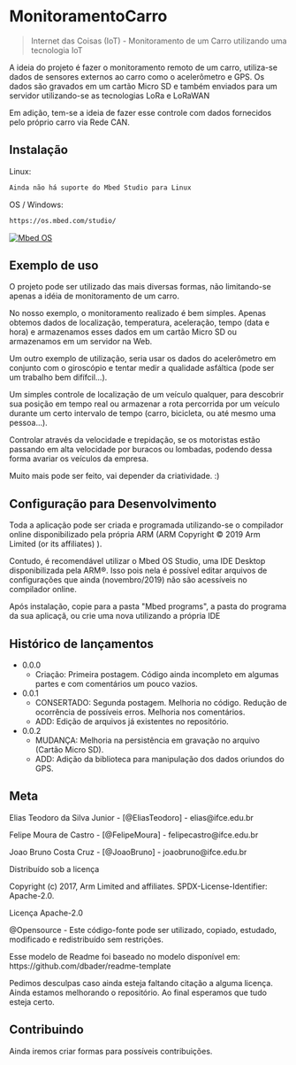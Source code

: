 # MonitoramentoCarro
> Internet das Coisas (IoT) - Monitoramento de um Carro utilizando uma tecnologia IoT

<p>A ideia do projeto é fazer o monitoramento remoto de um carro, utiliza-se dados de sensores externos ao carro como o acelerômetro e GPS. Os dados são gravados em um cartão Micro SD e também enviados para um servidor utilizando-se as tecnologias LoRa e LoRaWAN</p>
<p>Em adição, tem-se a ideia de fazer esse controle com dados fornecidos pelo próprio carro via Rede CAN.</p>

## Instalação

Linux:
```sh
Ainda não há suporte do Mbed Studio para Linux
```

OS / Windows:

```sh
https://os.mbed.com/studio/
```
[![Mbed OS][MbedOS-image]][MbedOS-url]


## Exemplo de uso

<p>O projeto pode ser utilizado das mais diversas formas, não limitando-se apenas a idéia de monitoramento de um carro.</p>
<p>No nosso exemplo, o monitoramento realizado é bem simples. Apenas obtemos dados de localização, temperatura, aceleração, tempo (data e hora) e armazenamos esses dados em um cartão Micro SD ou armazenamos em um servidor na Web.</p>
<p>Um outro exemplo de utilização, seria usar os dados do acelerômetro em conjunto com o giroscópio e tentar medir a qualidade asfáltica (pode ser um trabalho bem difífcil...).</p>
<p>Um simples controle de localização de um veículo qualquer, para descobrir sua posição em tempo real ou armazenar a rota percorrida por um veículo durante um certo intervalo de tempo (carro, bicicleta, ou até mesmo uma pessoa...).</p>
<p>Controlar através da velocidade e trepidação, se os motoristas estão passando em alta velocidade por buracos ou lombadas, podendo dessa forma avariar os veículos da empresa.</p>
<p>Muito mais pode ser feito, vai depender da criatividade. :)</p>

## Configuração para Desenvolvimento

<p>Toda a aplicação pode ser criada e programada utilizando-se o compilador online disponibilizado pela própria ARM (ARM Copyright © 2019 Arm Limited (or its affiliates) ). </p>
<p>Contudo, é recomendável utilizar o Mbed OS Studio, uma IDE Desktop disponibilizada pela ARM®. Isso pois nela é possível editar arquivos de configurações que ainda (novembro/2019) não são acessíveis no compilador online.</p>
<p>Após instalação, copie para a pasta "Mbed programs", a pasta do programa da sua aplicaçã, ou crie uma nova utilizando a própria IDE</p>

## Histórico de lançamentos

* 0.0.0
    * Criação: Primeira postagem. Código ainda incompleto em algumas partes e com comentários um pouco vazios.
* 0.0.1
    * CONSERTADO: Segunda postagem. Melhoria no código. Redução de ocorrência de possíveis erros. Melhoria nos comentários.
    * ADD: Edição de arquivos já existentes no repositório.
* 0.0.2
    * MUDANÇA: Melhoria na persistência em gravação no arquivo (Cartão Micro SD).
    * ADD: Adição da biblioteca para manipulação dos dados oriundos do GPS.

## Meta

<p>Elias Teodoro da Silva Junior - [@EliasTeodoro] - elias@ifce.edu.br </p>
<p>Felipe Moura de Castro - [@FelipeMoura] - felipecastro@ifce.edu.br </p> 
<p>Joao Bruno Costa Cruz - [@JoaoBruno] - joaobruno@ifce.edu.br </p>

<p>Distribuído sob a licença</p>
<p>Copyright (c) 2017, Arm Limited and affiliates. SPDX-License-Identifier: Apache-2.0.</p>
<p>Licença Apache-2.0</p>
<p>@Opensource - Este código-fonte pode ser utilizado, copiado, estudado, modificado e redistribuído sem restrições.</p>
<p>Esse modelo de Readme foi baseado no modelo disponível em: https://github.com/dbader/readme-template</p>
<p>Pedimos desculpas caso ainda esteja faltando citação a alguma licença. Ainda estamos melhorando o repositório. Ao final esperamos que tudo esteja certo.</p>

## Contribuindo

<p>Ainda iremos criar formas para possíveis contribuições.</p>

[MbedOS-image]: https://imgur.com/a/UdQ8Zk4
[MbedOS-url]: https://www.mbed.com/en/
